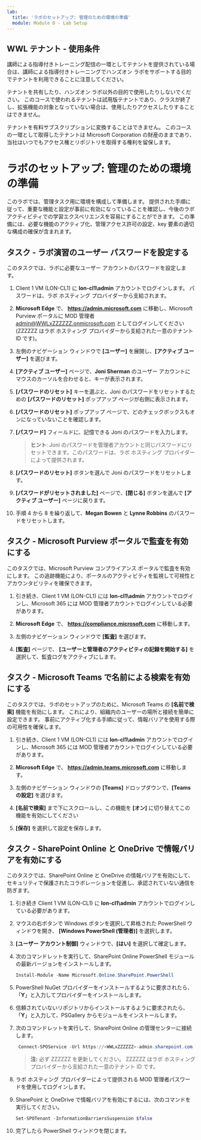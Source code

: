 ```yaml
---
lab:
  title: 'ラボのセットアップ: 管理のための環境の準備'
  module: Module 0 - Lab Setup
---
```


## WWL テナント - 使用条件

講師による指導付きトレーニング配信の一環としてテナントを提供されている場合は、講師による指導付きトレーニングでハンズオン ラボをサポートする目的でテナントを利用できることに注意してください。

テナントを共有したり、ハンズオン ラボ以外の目的で使用したりしないでください。 このコースで使われるテナントは試用版テナントであり、クラスが終了し、拡張機能の対象となっていない場合は、使用したりアクセスしたりすることはできません。

テナントを有料サブスクリプションに変換することはできません。 このコースの一環として取得したテナントは Microsoft Corporation の財産のままであり、当社はいつでもアクセス権とリポジトリを取得する権利を留保します。

# ラボのセットアップ: 管理のための環境の準備

このラボでは、管理タスク用に環境を構成して準備します。 提供された手順に従って、重要な機能と設定が事前に有効になっていることを確認し、今後のラボ アクティビティでの学習エクスペリエンスを容易にすることができます。 この準備には、必要な機能のアクティブ化、管理アクセス許可の設定、key 要素の適切な構成の確保が含まれます。

## タスク - ラボ演習のユーザー パスワードを設定する

このタスクでは、ラボに必要なユーザー アカウントのパスワードを設定します。

1. Client 1 VM (LON-CL1) に **lon-cl1\admin** アカウントでログインします。 パスワードは、ラボ ホスティング プロバイダーから支給されます。

1. **Microsoft Edge** で、 **https://admin.microsoft.com** に移動し、Microsoft Purview ポータルに MOD 管理者 admin@WWLxZZZZZZ.onmicrosoft.com としてログインしてください (ZZZZZZ はラボ ホスティング プロバイダーから支給された一意のテナント ID です)。

1. 左側のナビゲーション ウィンドウで **[ユーザー]** を展開し、**[アクティブ ユーザー]** を選びます。

1. **[アクティブ ユーザー]** ページで、**Joni Sherman** のユーザー アカウントにマウスのカーソルを合わせると、キーが表示されます。

1. **[パスワードのリセット]** キーを選ぶと、Joni のパスワードをリセットするための **[パスワードのリセット]** ポップアップ ページが右側に表示されます。

1. **[パスワードのリセット]** ポップアップ ページで、どのチェックボックスもオンになっていないことを確認します。

1. **[パスワード]** フィールドに、記憶できる Joni のパスワードを入力します。

    >**ヒント**: Joni のパスワードを管理者アカウントと同じパスワードにリセットできます。このパスワードは、ラボ ホスティング プロバイダーによって提供されます。

1. **[パスワードのリセット]** ボタンを選んで Joni のパスワードをリセットします。

1. **[パスワードがリセットされました]** ページで、**[閉じる]** ボタンを選んで **[アクティブ ユーザー]** ページに戻ります。

1. 手順 4 から 8 を繰り返して、**Megan Bowen** と **Lynne Robbins** のパスワードをリセットします。

## タスク - Microsoft Purview ポータルで監査を有効にする

このタスクでは、Microsoft Purview コンプライアンス ポータルで監査を有効にします。 この追跡機能により、ポータルのアクティビティを監視して可視性とアカウンタビリティを確保できます。

1. 引き続き、Client 1 VM (LON-CL1) には **lon-cl1\admin** アカウントでログインし、Microsoft 365 には MOD 管理者アカウントでログインしている必要があります。

1. **Microsoft Edge** で、 **https://compliance.microsoft.com** に移動します。

1. 左側のナビゲーション ウィンドウで **[監査]** を選びます。

1. **[監査]** ページで、 **[ユーザーと管理者のアクティビティの記録を開始する]** を選択して、監査ログをアクティブにします。

## タスク - Microsoft Teams で名前による検索を有効にする

このタスクでは、ラボのセットアップのために、Microsoft Teams の **[名前で検索]** 機能を有効にします。 これにより、組織内のユーザーの場所と接続を簡単に設定できます。 事前にアクティブ化する手順に従って、情報バリアを使用する際の可用性を確保します。

1. 引き続き、Client 1 VM (LON-CL1) には **lon-cl1\admin** アカウントでログインし、Microsoft 365 には MOD 管理者アカウントでログインしている必要があります。

1. **Microsoft Edge** で、 **https://admin.teams.microsoft.com** に移動します。

1. 左側のナビゲーション ウィンドウの **[Teams]** ドロップダウンで、**[Teams の設定]** を選びます。

1. **[名前で検索]** まで下にスクロールし、この機能を **[オン]** に切り替えてこの機能を有効にしてください

1. **[保存]** を選択して設定を保存します。

## タスク - SharePoint Online と OneDrive で情報バリアを有効にする

このタスクでは、SharePoint Online と OneDrive の情報バリアを有効にして、セキュリティで保護されたコラボレーションを促進し、承認されていない通信を防ぎます。

1. 引き続き Client 1 VM (LON-CL1) に **lon-cl1\admin** アカウントでログインしている必要があります。

1. マウスの右ボタンで Windows ボタンを選択して昇格された PowerShell ウィンドウを開き、 **[Windows PowerShell (管理者)]** を選択します。

1. **[ユーザー アカウント制御]** ウィンドウで、**[はい]** を選択して確定します。

1. 次のコマンドレットを実行して、SharePoint Online PowerShell モジュールの最新バージョンをインストールします。

    ```powershell
    Install-Module -Name Microsoft.Online.SharePoint.PowerShell
    ```

1. PowerShell NuGet プロバイダーをインストールするように要求されたら、「**Y**」と入力してプロバイダーをインストールします。

1. 信頼されていないリポジトリからインストールするように要求されたら、「**Y**」と入力して、PSGallery からモジュールをインストールします。

1. 次のコマンドレットを実行して、SharePoint Online の管理センターに接続します。

    ```powershell
     Connect-SPOService -Url https://<WWLxZZZZZZ>-admin.sharepoint.com -Credential admin@<WWLxZZZZZZ>.onmicrosoft.com
    ```

    >**注:** 必ず ZZZZZZ を更新してください。 ZZZZZZ はラボ ホスティング プロバイダーから支給された一意のテナント ID です。

1. ラボ ホスティング プロバイダーによって提供される MOD 管理者パスワードを使用してログインします。

1. SharePoint と OneDrive で情報バリアを有効にするには、次のコマンドを実行してください。

    ```powershell
    Set-SPOTenant -InformationBarriersSuspension $false
    ```

1. 完了したら PowerShell ウィンドウを閉じます。
